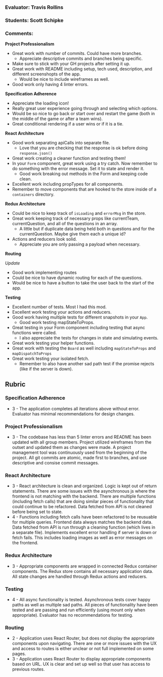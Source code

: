 ### Evaluator: Travis Rollins
### Students: Scott Schipke
### Comments:

**Project Professionalism**
* Great work with number of commits.  Could have more branches.
  * Appreciate descriptive commits and branches being specific.
* Make sure to stick with your GH projects after setting it up.
* Great work with README including setup, tech used, description, and different screenshopts of the app.
  * Would be nice to include wireframes as well.
* Good work only having 4 linter errors.

**Specification Adherence**
* Appreciate the loading icon!
* Really great user experience going through and selecting which options.
* Would be so nice to go back or start over and restart the game (both in the middle of the game or after a team wins).
* Great conditional rendering if a user wins or if it is a tie.

**React Architecture**
* Good work separating apiCalls into separate file. 
  * Love that you are checking that the response is ok before doing `response.json()`
* Great work creating a cleaner function and testing them!
* In your `Form` component, great work using a try catch.  Now remember to do something with the error message.  Set it to state and render it.
  * Good work breaking out methods in the Form and keeping code clean.
* Excellent work including propTypes for all components.
* Remember to move components that are hooked to the store inside of a `containers` directory.

**Redux Architecture**
* Could be nice to keep track of `isLoading` and `errorMsg` in the store.
* Great work keeping track of necessary props like currentTeam, currentQuestion, and all of the questions in an array.
  * A little but if duplicate data being held both in questions and for the currentQuestion.  Maybe give them each a unique id?
* Actions and reducers look solid.
  * Appreciate you are only passing a payload when necessary.

**Routing**

*Update*
* Good work implementing routes
* Could be nice to have dynamic routing for each of the questions.
* Would be nice to have a button to take the user back to the start of the app.

**Testing**
* Excellent number of tests.  Most I had this mod.
* Excellent work testing your actions and reducers.
* Good work having multiple tests for different snapshots in your `App`.
  * Good work testing mapStateToProps.
* Great testing in your Form component including testing that async functions were called.
  * I also appreciate the tests for changes in state and simulating events.
* Great work testing your helper functions.
* Great work with testing the `Board` as well including `mapStateToProps` and `mapDispatchToProps`
* Great work testing your isolated fetch.
  * Remember to also have another sad path test if the promise rejects (like if the server is down).

## Rubric 

### Specification Adherence

* 3 - The application completes all iterations above without error. Evaluator has minimal recommendations for design changes.

### Project Professionalism

* 3 - The codebase has less than 5 linter errors and README has been updated with all group members. Project utilized wireframes from the outset and updated them as changes were made. A project management tool was continuously used from the beginning of the project.  All git commits are atomic, made first to branches, and use descriptive and consise commit messages. 

### React Architecture

* 3 - React architecture is clean and organized.  Logic is kept out of return statements.  There are some issues with the asynchronous js where the frontend is not matching with the backend.  There are multiple functions (including fetch calls) that are doing similar pieces of functionality that could continue to be refactored. Data fetched from API is not cleaned before being set to state.
* 4 - Functions including fetch calls have been refactored to be reusuable for multiple queries.  Frontend data always matches the backend data.  Data fetched from API is run through a cleaning function (which lives in a separate file).  Implements excellent error handling if server is down or fetch fails.  This includes loading images as well as error messages on the frontend.

### Redux Architecture

* 3 - Appropriate components are wrapped in connected Redux container components. The Redux store contains all necessary application data. All state changes are handled through Redux actions and reducers.

### Testing

* 4 - All async functionality is tested.   Asynchronous tests cover happy paths as well as multiple sad paths.  All pieces of functionality have been tested and are passing and run efficiently (using mount only when appropriate). Evaluator has no recommendations for testing.

### Routing

* 2 - Application uses React Router, but does not display the appropriate components upon navigating.  There are one or more issues with the UX and access to routes is either unclear or not full implemented on some pages.
* 3 - Application uses React Router to display appropriate components based on URL.  UX is clear and set up well so that user has access to previous routes.